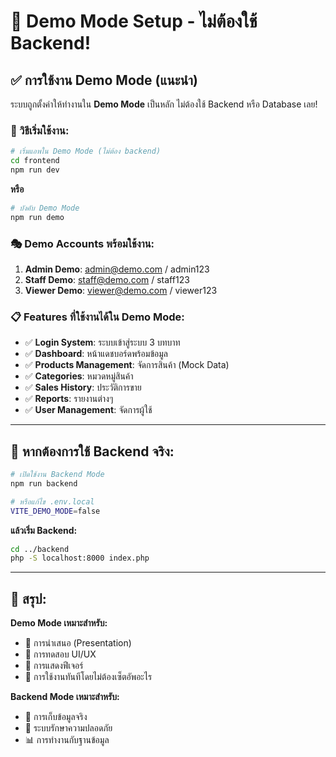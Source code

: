 # 🎯 Demo Mode Setup - ไม่ต้องใช้ Backend! 

## ✅ การใช้งาน Demo Mode (แนะนำ)

ระบบถูกตั้งค่าให้ทำงานใน **Demo Mode** เป็นหลัก ไม่ต้องใช้ Backend หรือ Database เลย!

### 🚀 วิธีเริ่มใช้งาน:

```bash
# เริ่มแอพใน Demo Mode (ไม่ต้อง backend)
cd frontend
npm run dev
```

**หรือ**

```bash 
# บังคับ Demo Mode
npm run demo
```

### 🎭 Demo Accounts พร้อมใช้งาน:

1. **Admin Demo**: admin@demo.com / admin123
2. **Staff Demo**: staff@demo.com / staff123  
3. **Viewer Demo**: viewer@demo.com / viewer123

### 📋 Features ที่ใช้งานได้ใน Demo Mode:

- ✅ **Login System**: ระบบเข้าสู่ระบบ 3 บทบาท
- ✅ **Dashboard**: หน้าแดชบอร์ดพร้อมข้อมูล
- ✅ **Products Management**: จัดการสินค้า (Mock Data)
- ✅ **Categories**: หมวดหมู่สินค้า  
- ✅ **Sales History**: ประวัติการขาย
- ✅ **Reports**: รายงานต่างๆ
- ✅ **User Management**: จัดการผู้ใช้

---

## 🔧 หากต้องการใช้ Backend จริง:

```bash
# เปิดใช้งาน Backend Mode
npm run backend

# หรือแก้ไข .env.local
VITE_DEMO_MODE=false
```

**แล้วเริ่ม Backend:**
```bash
cd ../backend  
php -S localhost:8000 index.php
```

---

## 🎉 สรุป:

**Demo Mode เหมาะสำหรับ:**
- 🎯 การนำเสนอ (Presentation)
- 🧪 การทดสอบ UI/UX  
- 📱 การแสดงฟีเจอร์
- 🚀 การใช้งานทันทีโดยไม่ต้องเซ็ตอัพอะไร

**Backend Mode เหมาะสำหรับ:**
- 💾 การเก็บข้อมูลจริง
- 🔐 ระบบรักษาความปลอดภัย
- 📊 การทำงานกับฐานข้อมูล